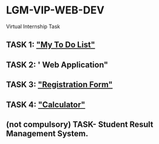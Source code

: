 # LGM-VIP-WEB-DEV
Virtual Internship Task

## TASK 1: ["My To Do List"](https://github.com/anishakshyp/LGM-VIP-WEB-DEV/tree/main/TASK1)

## TASK 2: ' Web Application"

## TASK 3: ["Registration Form"](https://github.com/anishakshyp/LGM-VIP-WEB-DEV/tree/main/TASK3)

## TASK 4: ["Calculator"](https://github.com/anishakshyp/LGM-VIP-WEB-DEV/tree/main/TASK4)

## (not compulsory) TASK- Student Result Management System.
